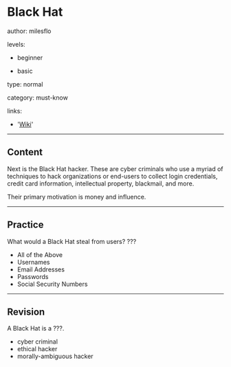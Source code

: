 # Black Hat
author: milesflo

levels:

  - beginner

  - basic

type: normal

category: must-know

links:

  - '[Wiki](https://en.wikipedia.org/wiki/Black_hat)'

---
## Content

Next is the Black Hat hacker. These are cyber criminals who use a myriad of techniques to hack organizations or end-users to collect login credentials, credit card information, intellectual property, blackmail, and more.

Their primary motivation is money and influence.

---
## Practice

What would a Black Hat steal from users?
???

* All of the Above
* Usernames
* Email Addresses
* Passwords
* Social Security Numbers

---
## Revision

A Black Hat is a ???.

* cyber criminal
* ethical hacker
* morally-ambiguous hacker
